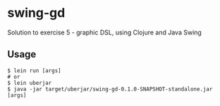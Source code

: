 # swing-gd
Solution to exercise 5 - graphic DSL, using Clojure and Java Swing

## Usage
```shell
$ lein run [args]
# or
$ lein uberjar
$ java -jar target/uberjar/swing-gd-0.1.0-SNAPSHOT-standalone.jar [args]
```
